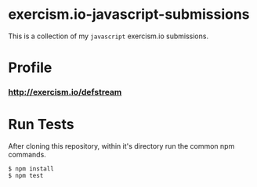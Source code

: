 # exercism.io-javascript-submissions
This is a collection of my `javascript` exercism.io submissions.

# Profile
### http://exercism.io/defstream

# Run Tests
After cloning this repository, within it's directory run the common npm commands.

```shell
$ npm install
$ npm test
```
